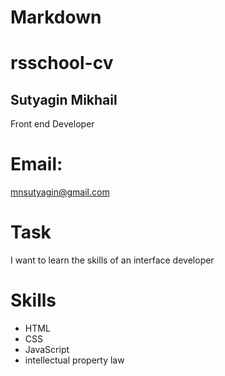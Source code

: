 # Markdown
# rsschool-cv
## Sutyagin Mikhail

Front end Developer

# Email:
mnsutyagin@gmail.com

# Task
I want to learn the skills of an interface developer

# Skills
- HTML
- CSS
- JavaScript
- intellectual property law
